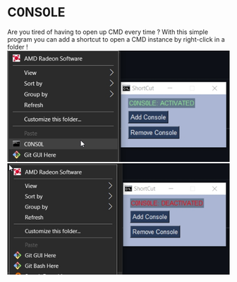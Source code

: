 # C0NS0LE
Are you tired of having to open up CMD every time ? 
With this simple program you can add a shortcut to open a CMD instance by right-click in a folder !
<img src="/images1.jpg">
<img src="/images2.jpg">
